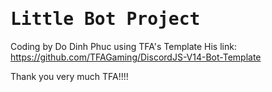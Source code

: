 # <samp>Little Bot Project</samp> 

Coding by Do Dinh Phuc using TFA's Template
His link: https://github.com/TFAGaming/DiscordJS-V14-Bot-Template

Thank you very much TFA!!!!
